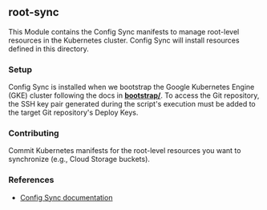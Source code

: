 ## root-sync

This Module contains the Config Sync manifests to manage root-level resources in the Kubernetes cluster. Config Sync will install resources defined in this directory.

### Setup

Config Sync is installed when we bootstrap the Google Kubernetes Engine (GKE) cluster following the docs in [**bootstrap/**](../bootstrap/README.md). To access the Git repository, the SSH key pair generated during the script's execution must be added to the target Git repository's Deploy Keys.

### Contributing

Commit Kubernetes manifests for the root-level resources you want to synchronize (e.g., Cloud Storage buckets).

### References

- [Config Sync documentation](https://cloud.google.com/anthos-config-management/docs/config-sync-overview)
